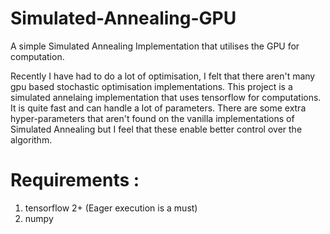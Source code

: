 # Simulated-Annealing-GPU
A simple Simulated Annealing Implementation that utilises the GPU for computation.

Recently I have had to do a lot of optimisation, I felt that there aren't many gpu based stochastic optimisation implementations. This project is a simulated annelaing implementation that uses tensorflow for computations. It is quite fast and can handle a lot of parameters. There are some extra hyper-parameters that aren't found on the vanilla implementations of Simulated Annealing but I feel that these enable better control over the algorithm.

# Requirements :
1. tensorflow 2+ (Eager execution is a must)
2. numpy
